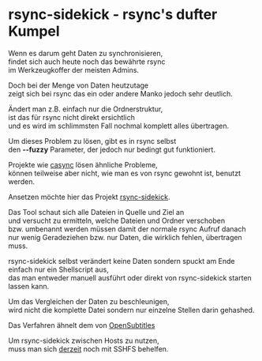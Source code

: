 # rsync-sidekick - rsync's dufter Kumpel

Wenn es darum geht Daten zu synchronisieren,  
findet sich auch heute noch das bewährte rsync  
im Werkzeugkoffer der meisten Admins.

Doch bei der Menge von Daten heutzutage  
zeigt sich bei rsync das ein oder andere Manko jedoch sehr deutlich.

Ändert man z.B. einfach nur die Ordnerstruktur,  
ist das für rsync nicht direkt ersichtlich  
und es wird im schlimmsten Fall nochmal komplett alles übertragen.

Um dieses Problem zu lösen, gibt es in rsync selbst  
den **--fuzzy** Parameter, der jedoch nur bedingt gut funktioniert.

Projekte wie [casync](http://0pointer.net/blog/casync-a-tool-for-distributing-file-system-images.html) lösen ähnliche Probleme,  
können teilweise aber nicht, wie man es von rsync gewohnt ist, benutzt werden.

Ansetzen möchte hier das Projekt [rsync-sidekick](https://github.com/m-manu/rsync-sidekick).

Das Tool schaut sich alle Dateien in Quelle und Ziel an  
und versucht zu ermitteln, welche Dateien und Ordner verschoben  
bzw. umbenannt werden müssen damit der normale rsync Aufruf danach  
nur wenig Geradeziehen bzw. nur Daten, die wirklich fehlen, übertragen muss.

rsync-sidekick selbst verändert keine Daten sondern spuckt am Ende einfach nur ein Shellscript aus,  
das man entweder manuell ausführt oder direkt von rsync-sidekick starten lassen kann.

Um das Vergleichen der Daten zu beschleunigen,  
wird nicht die komplette Datei sondern nur einzelne Stellen darin gehashed.

Das Verfahren ähnelt dem von [OpenSubtitles](https://trac.opensubtitles.org/projects/opensubtitles/wiki/HashSourceCodes)

Um rsync-sidekick zwischen Hosts zu nutzen,  
muss man sich [derzeit](https://github.com/m-manu/rsync-sidekick/issues/1) noch mit SSHFS behelfen.
